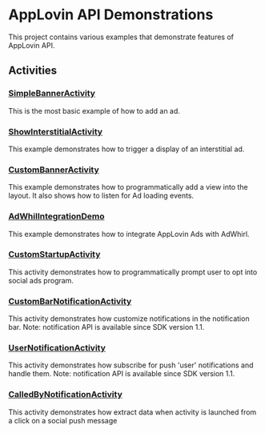 AppLovin API Demonstrations
=============

This project contains various examples that demonstrate features of AppLovin API.

Activities
-------

### [SimpleBannerActivity](http://github.com/AppLovin/AppLovin-Android-SDK-DemoApp/blob/master/src/com/applovin/sdkdemo/SimpleBannerActivity.java)
This is the most basic example of how to add an ad.

### [ShowInterstitialActivity](http://github.com/AppLovin/AppLovin-Android-SDK-DemoApp/blob/master/src/com/applovin/sdkdemo/ShowInterstitialActivity.java)
This example demonstrates how to trigger a display of an interstitial ad.

### [CustomBannerActivity](http://github.com/AppLovin/AppLovin-Android-SDK-DemoApp/blob/master/src/com/applovin/sdkdemo/CustomBannerActivity.java)
This example demonstrates how to programmatically add a view into the layout. It also shows how to listen for Ad loading events.

### [AdWhilIntegrationDemo](http://github.com/AppLovin/AppLovin-Android-SDK-DemoApp/blob/master/src/com/applovin/sdkdemo/AdWhilIntegrationDemo.java)
This example demonstrates how to integrate AppLovin Ads with AdWhirl.

### [CustomStartupActivity](http://github.com/AppLovin/AppLovin-Android-SDK-DemoApp/blob/master/src/com/applovin/sdkdemo/CustomStartupActivity.java)
This activity demonstrates how to programmatically prompt user to opt into social ads program.

### [CustomBarNotificationActivity](http://github.com/AppLovin/AppLovin-Android-SDK-DemoApp/blob/master/src/com/applovin/sdkdemo/CustomBarNotificationActivity.java)
This activity demonstrates how customize notifications in the notification bar. Note: notification API is available since SDK version 1.1.

### [UserNotificationActivity](http://github.com/AppLovin/AppLovin-Android-SDK-DemoApp/blob/master/src/com/applovin/sdkdemo/UserNotificationActivity.java)
This activity demonstrates how subscribe for push 'user' notifications and handle them. Note: notification API is available since SDK version 1.1.

### [CalledByNotificationActivity](http://github.com/AppLovin/AppLovin-Android-SDK-DemoApp/blob/master/src/com/applovin/sdkdemo/CalledByNotificationActivity.java)
This activity demonstrates how extract data when activity is launched from a click on a social push message
